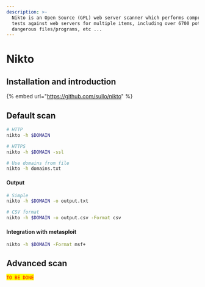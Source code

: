 ```yaml
---
description: >-
  Nikto is an Open Source (GPL) web server scanner which performs comprehensive
  tests against web servers for multiple items, including over 6700 potentially
  dangerous files/programs, etc ...
---
```


# Nikto

## Installation and introduction

{% embed url="https://github.com/sullo/nikto" %}

## Default scan

```bash
# HTTP
nikto -h $DOMAIN

# HTTPS
nikto -h $DOMAIN -ssl

# Use domains from file
nikto -h domains.txt
```

#### Output&#x20;

```bash
# Simple
nikto -h $DOMAIN -o output.txt

# CSV format
nikto -h $DOMAIN -o output.csv -Format csv
```

#### Integration with metasploit

```bash
nikto -h $DOMAIN -Format msf+
```

## Advanced scan

<mark style="color:red;">`TO BE DONE`</mark>
